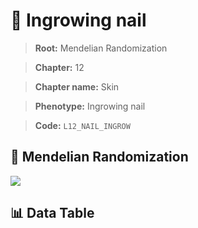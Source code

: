 # 🧪 Ingrowing nail

> **Root:** Mendelian Randomization

> **Chapter:** 12  

> **Chapter name:** Skin

> **Phenotype:** Ingrowing nail  

> **Code:** `L12_NAIL_INGROW`

## 🧬 Mendelian Randomization  

<img src="/MR/Figures/Forward/L12_NAIL_INGROW.png"/>

## 📊 Data Table

<CsvTableMRF src="/public/MR/Data/Forward/L12_NAIL_INGROW.csv"/>
